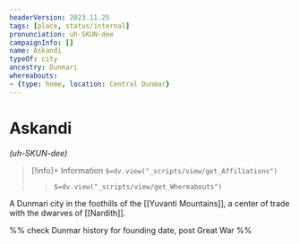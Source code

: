 ```yaml
---
headerVersion: 2023.11.25
tags: [place, status/internal]
pronunciation: uh-SKUN-dee
campaignInfo: []
name: Askandi
typeOf: city
ancestry: Dunmari
whereabouts:
- {type: home, location: Central Dunmar}
---
```

# Askandi
*(uh-SKUN-dee)*
>[!info]+ Information
> `$=dv.view("_scripts/view/get_Affiliations")`
>> `$=dv.view("_scripts/view/get_Whereabouts")`

A Dunmari city in the foothills of the [[Yuvanti Mountains]], a center of trade with the dwarves of [[Nardith]]. 

%% check Dunmar history for founding date, post Great War %%